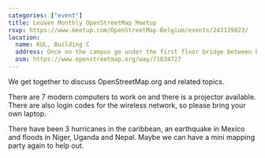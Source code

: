```yaml
---
categories: ["event"]
title: Leuven Monthly OpenStreetMap Meetup
rsvp: https://www.meetup.com/OpenStreetMap-Belgium/events/243139823/
location:
  name: KUL, Building C
  address: Once on the campus go under the first floor bridge between buildings C and E. Then go through the door on your right.
  osm: https://www.openstreetmap.org/way/71834727
---
```


We get together to discuss OpenStreetMap.org and related topics.

There are 7 modern computers to work on and there is a projector available. There are also login codes for the wireless network, so please bring your own laptop.

There have been 3 hurricanes in the caribbean, an earthquake in Mexico and floods in Niger, Uganda and Nepal. Maybe we can have a mini mapping party again to help out.
